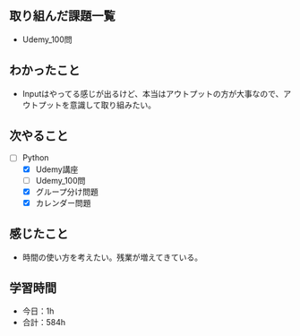 ## 取り組んだ課題一覧

- Udemy_100問  

## わかったこと
-  Inputはやってる感じが出るけど、本当はアウトプットの方が大事なので、アウトプットを意識して取り組みたい。

## 次やること

- [ ] Python
    - [x] Udemy講座
    - [ ] Udemy_100問
    - [x] グループ分け問題
    - [x] カレンダー問題

## 感じたこと
- 時間の使い方を考えたい。残業が増えてきている。    

## 学習時間

- 今日：1h
- 合計：584h